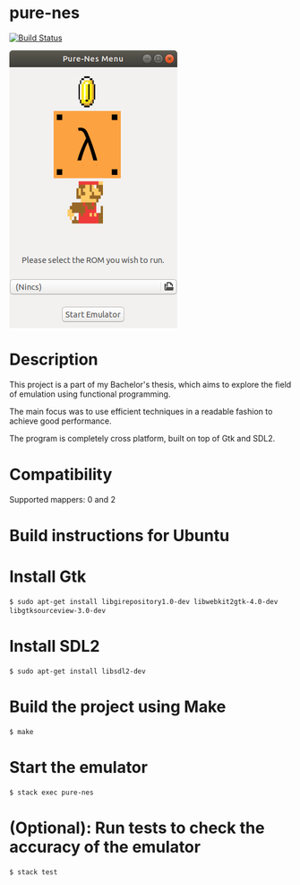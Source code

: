 # pure-nes

[![Build Status](https://dev.azure.com/tufh3g/Build/_apis/build/status/sutajo.pure-nes?branchName=master)](https://dev.azure.com/tufh3g/Build/_build/latest?definitionId=1&branchName=master)

<img align="center" src="showcase/menu.png" alt="Menu">

# Description
This project is a part of my Bachelor's thesis, which aims to explore 
the field of emulation using functional programming.

The main focus was to use efficient techniques in a readable fashion to achieve good performance.

The program is completely cross platform, built on top of Gtk and SDL2.

# Compatibility

Supported mappers: 0 and 2

# Build instructions for Ubuntu

# Install Gtk
```console
$ sudo apt-get install libgirepository1.0-dev libwebkit2gtk-4.0-dev libgtksourceview-3.0-dev
```

# Install SDL2
```console
$ sudo apt-get install libsdl2-dev
```

# Build the project using Make
```console
$ make
```

# Start the emulator
```console
$ stack exec pure-nes
```

# (Optional): Run tests to check the accuracy of the emulator
```console
$ stack test
```
